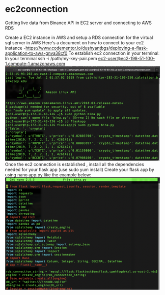 # ec2connection
Getting live data from Binance API in EC2 server and connecting to AWS RDS 

Create a EC2 instance in AWS  and setup a RDS connection for the virtual sql server in AWS
Here's a document on how to connect to your ec2 instance -https://www.codementor.io/dushyantbgs/deploying-a-flask-application-to-aws-gnva38cf0
To establish ec2 connection in your terminal:
In your terminal ssh -i /path/my-key-pair.pem ec2-user@ec2-198-51-100-1.compute-1.amazonaws.com
![alt text](https://github.com/Priyarag/ec2connection/blob/master/Screen%20Shot%202019-07-01%20at%207.23.10%20PM.png)
Once the ec2 connection is established , install all the dependencies needed for your flask app (use sudo yum install)
Create your flask app by using nano app.py like the example below:
![alt text](https://github.com/Priyarag/ec2connection/blob/master/Screen%20Shot%202019-07-01%20at%207.24.35%20PM.png)


